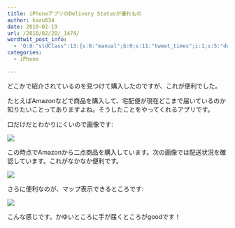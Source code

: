 ```yaml
---
title: iPhoneアプリのDelivery Statusが優れもの
author: kazu634
date: 2010-02-19
url: /2010/02/20/_1474/
wordtwit_post_info:
  - 'O:8:"stdClass":13:{s:6:"manual";b:0;s:11:"tweet_times";i:1;s:5:"delay";i:0;s:7:"enabled";i:1;s:10:"separation";s:2:"60";s:7:"version";s:3:"3.7";s:14:"tweet_template";b:0;s:6:"status";i:2;s:6:"result";a:0:{}s:13:"tweet_counter";i:2;s:13:"tweet_log_ids";a:1:{i:0;i:5123;}s:9:"hash_tags";a:0:{}s:8:"accounts";a:1:{i:0;s:7:"kazu634";}}'
categories:
  - iPhone

---
```

<div class="section">
<p>
    どこかで紹介されているのを見つけて購入したのですが、これが便利でした。
</p>
  
<p>
    たとえばAmazonなどで商品を購入して、宅配便が現在どこまで届いているのか知りたいことってありますよね。そうしたことをやってくれるアプリです。
</p>
  
<p>
    口だけだとわかりにくいので画像です:
</p>
  
<p>
<center>
</center>
</p>
  
<p>
<a href="http://flickr.com/photos/42332031@N02/4373293188/" onclick="__gaTracker('send', 'event', 'outbound-article', 'http://flickr.com/photos/42332031@N02/4373293188/', '');" title="Delivery status1"><img src="http://farm3.static.flickr.com/2678/4373293188_a57aa7c958.jpg" /></a>
</p></p> 
  
<p>
    この時点でAmazonから二点商品を購入しています。次の画像では配送状況を確認しています。これがなかなか便利です。
</p>
  
<p>
<center>
</center>
</p>
  
<p>
<a href="http://flickr.com/photos/42332031@N02/4373293636/" onclick="__gaTracker('send', 'event', 'outbound-article', 'http://flickr.com/photos/42332031@N02/4373293636/', '');" title="Delivery status2"><img src="http://farm3.static.flickr.com/2750/4373293636_3ac60464a4.jpg" /></a>
</p></p> 
  
<p>
    さらに便利なのが、マップ表示できるところです:
</p>
  
<p>
<center>
</center>
</p>
  
<p>
<a href="http://flickr.com/photos/42332031@N02/4373294076/" onclick="__gaTracker('send', 'event', 'outbound-article', 'http://flickr.com/photos/42332031@N02/4373294076/', '');" title="Delivery status3"><img src="http://farm3.static.flickr.com/2776/4373294076_6982d6fafd.jpg" /></a>
</p></p> 
  
<p>
    こんな感じです。かゆいところに手が届くところがgoodです！
</p>
</div>